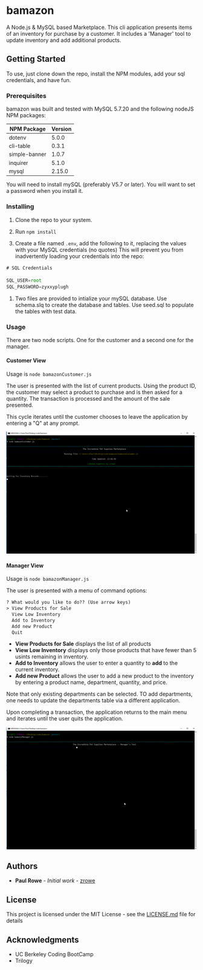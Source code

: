 # bamazon

A Node.js &amp; MySQL based Marketplace.  This cli application presents items of an inventory for purchase by a customer.  It includes a 'Manager' tool to update inventory and add additional products.

## Getting Started

To use, just clone down the repo, install the NPM modules, add your sql credentials, and have fun.

### Prerequisites

bamazon was built and tested with MySQL 5.7.20 and the following nodeJS NPM packages:

| NPM Package     | Version |
| --------------- | ------- |
| dotenv          | 5.0.0   |
| cli-table       | 0.3.1   |
| simple-banner   | 1.0.7   |
| inquirer        | 5.1.0   |
| mysql           | 2.15.0  |


You will need to install mySQL (preferably V5.7 or later).  You will want to set a password when you install it.


### Installing

1. Clone the repo to your system.

1. Run `npm install`

1. Create a file named `.env`, add the following to it, replacing the values with your MySQL credentials (no quotes)  This will prevent you from inadvertently loading your credentials into the repo:

```js
# SQL Credentials

SQL_USER=root
SQL_PASSWORD=zyxxyplugh

```


1. Two files are provided to intialize your mySQL database.  Use schema.slq to create the database and tables.  Use seed.sql to populate the tables with test data.  


### Usage

There are two node scripts.  One for the customer and a second one for the manager.


#### Customer View

Usage is `node bamazonCustomer.js`

The user is presented with the list of current products.  Using the product ID, the customer may select a product to purchase and is then asked for a quantity.  The transaction is processed and the amount of the sale presented.  

This cycle iterates until the customer chooses to leave the application by entering a "Q" at any prompt.  

![Customer Demonstration](screenshots/customer.gif "The Customer's View")


#### Manager View

Usage is `node bamazonManager.js`

The user is presented with a menu of command options:

```
? What would you like to do?? (Use arrow keys)
> View Products for Sale
  View Low Inventory
  Add to Inventory
  Add new Product
  Quit
```

* **View Products for Sale** displays the list of all products
* **View Low Inventory** displays only those products that have fewer than 5 usints remaining in inventory.
* **Add to Inventory** allows the user to enter a quantity to **add** to the current inventory. 
* **Add new Product** allows the user to add a new product to the inventory by entering a product name, department, quantity, and price.

Note that only existing departments can be selected.  TO add departments, one needs to update the departments table via a different application.

Upon completing a transaction, the application returns to the main menu and iterates until the user quits the application.


![Manager Demonstration](screenshots/manager.gif "The Manager's View")

## Authors

* **Paul Rowe** - *Initial work* - [zrowe](https://github.com/zrowe)


## License

This project is licensed under the MIT License - see the [LICENSE.md](LICENSE.md) file for details

## Acknowledgments

* UC Berkeley Coding BootCamp
* Trilogy

